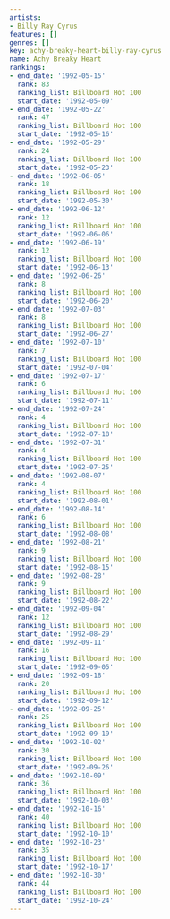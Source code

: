 ```yaml
---
artists:
- Billy Ray Cyrus
features: []
genres: []
key: achy-breaky-heart-billy-ray-cyrus
name: Achy Breaky Heart
rankings:
- end_date: '1992-05-15'
  rank: 83
  ranking_list: Billboard Hot 100
  start_date: '1992-05-09'
- end_date: '1992-05-22'
  rank: 47
  ranking_list: Billboard Hot 100
  start_date: '1992-05-16'
- end_date: '1992-05-29'
  rank: 24
  ranking_list: Billboard Hot 100
  start_date: '1992-05-23'
- end_date: '1992-06-05'
  rank: 18
  ranking_list: Billboard Hot 100
  start_date: '1992-05-30'
- end_date: '1992-06-12'
  rank: 12
  ranking_list: Billboard Hot 100
  start_date: '1992-06-06'
- end_date: '1992-06-19'
  rank: 12
  ranking_list: Billboard Hot 100
  start_date: '1992-06-13'
- end_date: '1992-06-26'
  rank: 8
  ranking_list: Billboard Hot 100
  start_date: '1992-06-20'
- end_date: '1992-07-03'
  rank: 8
  ranking_list: Billboard Hot 100
  start_date: '1992-06-27'
- end_date: '1992-07-10'
  rank: 7
  ranking_list: Billboard Hot 100
  start_date: '1992-07-04'
- end_date: '1992-07-17'
  rank: 6
  ranking_list: Billboard Hot 100
  start_date: '1992-07-11'
- end_date: '1992-07-24'
  rank: 4
  ranking_list: Billboard Hot 100
  start_date: '1992-07-18'
- end_date: '1992-07-31'
  rank: 4
  ranking_list: Billboard Hot 100
  start_date: '1992-07-25'
- end_date: '1992-08-07'
  rank: 4
  ranking_list: Billboard Hot 100
  start_date: '1992-08-01'
- end_date: '1992-08-14'
  rank: 6
  ranking_list: Billboard Hot 100
  start_date: '1992-08-08'
- end_date: '1992-08-21'
  rank: 9
  ranking_list: Billboard Hot 100
  start_date: '1992-08-15'
- end_date: '1992-08-28'
  rank: 9
  ranking_list: Billboard Hot 100
  start_date: '1992-08-22'
- end_date: '1992-09-04'
  rank: 12
  ranking_list: Billboard Hot 100
  start_date: '1992-08-29'
- end_date: '1992-09-11'
  rank: 16
  ranking_list: Billboard Hot 100
  start_date: '1992-09-05'
- end_date: '1992-09-18'
  rank: 20
  ranking_list: Billboard Hot 100
  start_date: '1992-09-12'
- end_date: '1992-09-25'
  rank: 25
  ranking_list: Billboard Hot 100
  start_date: '1992-09-19'
- end_date: '1992-10-02'
  rank: 30
  ranking_list: Billboard Hot 100
  start_date: '1992-09-26'
- end_date: '1992-10-09'
  rank: 36
  ranking_list: Billboard Hot 100
  start_date: '1992-10-03'
- end_date: '1992-10-16'
  rank: 40
  ranking_list: Billboard Hot 100
  start_date: '1992-10-10'
- end_date: '1992-10-23'
  rank: 35
  ranking_list: Billboard Hot 100
  start_date: '1992-10-17'
- end_date: '1992-10-30'
  rank: 44
  ranking_list: Billboard Hot 100
  start_date: '1992-10-24'
---
```



